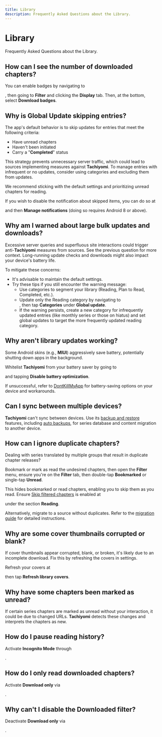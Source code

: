 ```yaml
---
title: Library
description: Frequently Asked Questions about the Library.
---
```


# Library
Frequently Asked Questions about the Library.

## How can I see the number of downloaded chapters?
You can enable badges by navigating to <nav to="main_library">, then going to **Filter** and clicking the **Display** tab.
Then, at the bottom, select **Download badges**.

## Why is Global Update skipping entries?
The app's default behavior is to skip updates for entries that meet the following criteria:

* Have unread chapters
* Haven't been initiated
* Carry a "**Completed**" status

This strategy prevents unnecessary server traffic, which could lead to sources implementing measures against **Tachiyomi**.
To manage entries with infrequent or no updates, consider using categories and excluding them from updates.

We recommend sticking with the default settings and prioritizing unread chapters for reading.

If you wish to disable the notification about skipped items, you can do so at <nav to="advanced"> and then **Manage notifications** (doing so requires Android 8 or above).

## Why am I warned about large bulk updates and downloads?
Excessive server queries and superfluous site interactions could trigger anti-**Tachiyomi** measures from sources. See the previous question for more context. Long-running update checks and downloads might also impact your device's battery life.

To mitigate these concerns:

* It's advisable to maintain the default settings.
* Try these tips if you still encounter the warning message:
  * Use categories to segment your library (Reading, Plan to Read, Completed, etc.).
  * Update only the Reading category by navigating to <nav to="library">, then tap **Categories** under **Global update**.
  * If the warning persists, create a new category for infrequently updated entries (like monthly series or those on hiatus) and set global updates to target the more frequently updated reading category.

## Why aren't library updates working?
Some Android skins (e.g., **MIUI**) aggressively save battery, potentially shutting down apps in the background.

Whitelist **Tachiyomi** from your battery saver by going to <nav to="advanced"> and tapping **Disable battery optimization**.

If unsuccessful, refer to [DontKillMyApp](https://dontkillmyapp.com/) for battery-saving options on your device and workarounds.

## Can I sync between multiple devices?
**Tachiyomi** can't sync between devices.
Use its [backup and restore](/docs/guides/backups) features, including [auto backups](/docs/guides/backups#enabling-automatic-backups), for series database and content migration to another device.

## How can I ignore duplicate chapters?
Dealing with series translated by multiple groups that result in duplicate chapter releases?

Bookmark or mark as read the undesired chapters, then open the **Filter** menu, ensure you're on the **Filter** tab, then double-tap **Bookmarked** or single-tap **Unread**.

This hides bookmarked or read chapters, enabling you to skip them as you read.
Ensure [Skip filtered chapters](/docs/guides/reader-settings#skip-filtered-chapters) is enabled at <nav to="reader"> under the section **Reading**.

Alternatively, migrate to a source without duplicates.
Refer to the [migration guide](/docs/guides/source-migration) for detailed instructions.

## Why are some cover thumbnails corrupted or blank?
If cover thumbnails appear corrupted, blank, or broken, it's likely due to an incomplete download. Fix this by refreshing the covers in settings.

Refresh your covers at <nav to="advanced"> then tap **Refresh library covers**.

## Why have some chapters been marked as unread?
If certain series chapters are marked as unread without your interaction, it could be due to changed URLs.
**Tachiyomi** detects these changes and interprets the chapters as new.

## How do I pause reading history?
Activate **Incognito Mode** through <nav to="incognito-mode">.

## How do I only read downloaded chapters?
Activate **Download only** via <nav to="downloaded-only">.

## Why can't I disable the Downloaded filter?
Deactivate **Download only** via <nav to="downloaded-only">.
